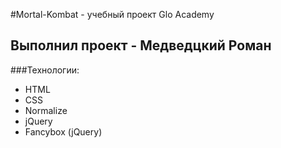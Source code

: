 #Mortal-Kombat - учебный проект Glo Academy
## Выполнил проект - Медведцкий Роман
###Технологии: 
- HTML
- CSS
- Normalize
- jQuery
- Fancybox (jQuery)
